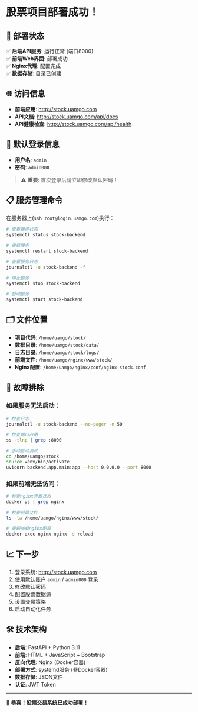 # 股票项目部署成功！

## 🎉 部署状态

✅ **后端API服务**: 运行正常 (端口8000)  
✅ **前端Web界面**: 部署成功  
✅ **Nginx代理**: 配置完成  
✅ **数据存储**: 目录已创建  

## 🌐 访问信息

- **前端应用**: http://stock.uamgo.com
- **API文档**: http://stock.uamgo.com/api/docs  
- **API健康检查**: http://stock.uamgo.com/api/health

## 🔐 默认登录信息

- **用户名**: `admin`
- **密码**: `admin000`

> ⚠️ **重要**: 首次登录后请立即修改默认密码！

## 📋 服务管理命令

在服务器上(`ssh root@login.uamgo.com`)执行：

```bash
# 查看服务状态
systemctl status stock-backend

# 重启服务
systemctl restart stock-backend

# 查看服务日志
journalctl -u stock-backend -f

# 停止服务
systemctl stop stock-backend

# 启动服务
systemctl start stock-backend
```

## 🗂️ 文件位置

- **项目代码**: `/home/uamgo/stock/`
- **数据目录**: `/home/uamgo/stock/data/`
- **日志目录**: `/home/uamgo/stock/logs/`
- **前端文件**: `/home/uamgo/nginx/www/stock/`
- **Nginx配置**: `/home/uamgo/nginx/conf/nginx-stock.conf`

## 🔧 故障排除

### 如果服务无法启动：
```bash
# 检查日志
journalctl -u stock-backend --no-pager -n 50

# 检查端口占用
ss -tlnp | grep :8000

# 手动启动测试
cd /home/uamgo/stock
source venv/bin/activate
uvicorn backend.app.main:app --host 0.0.0.0 --port 8000
```

### 如果前端无法访问：
```bash
# 检查nginx容器状态
docker ps | grep nginx

# 检查前端文件
ls -la /home/uamgo/nginx/www/stock/

# 重新加载nginx配置
docker exec nginx nginx -s reload
```

## 📈 下一步

1. 登录系统: http://stock.uamgo.com
2. 使用默认账户 `admin` / `admin000` 登录
3. 修改默认密码
4. 配置股票数据源
5. 设置交易策略
6. 启动自动化任务

## 🛠️ 技术架构

- **后端**: FastAPI + Python 3.11
- **前端**: HTML + JavaScript + Bootstrap
- **反向代理**: Nginx (Docker容器)
- **部署方式**: systemd服务 (非Docker容器)
- **数据存储**: JSON文件
- **认证**: JWT Token

---

🎊 **恭喜！股票交易系统已成功部署！**
